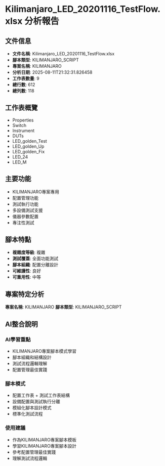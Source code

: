 # Kilimanjaro_LED_20201116_TestFlow.xlsx 分析報告

## 文件信息

- **文件名稱**: Kilimanjaro_LED_20201116_TestFlow.xlsx
- **腳本類型**: KILIMANJARO_SCRIPT
- **專案名稱**: KILIMANJARO
- **分析日期**: 2025-08-11T21:32:31.826458
- **工作表數量**: 9
- **總行數**: 612
- **總列數**: 118

## 工作表概覽

- Properties
- Switch
- Instrument
- DUTs
- LED_golden_Test
- LED_golden_Up
- LED_golden_Fix
- LED_24
- LED_M

## 主要功能

- KILIMANJARO專案專用
- 配置管理功能
- 測試執行功能
- 多設備測試支援
- 儀器參數配置
- 專注性測試

## 腳本特點

- **複雜度等級**: 複雜
- **測試覆蓋**: 全面功能測試
- **腳本組織**: 配置分離設計
- **可維護性**: 良好
- **可重用性**: 中等

## 專案特定分析

**專案名稱**: KILIMANJARO
**腳本類型**: KILIMANJARO_SCRIPT

## AI整合說明

### AI學習重點
- KILIMANJARO專案腳本模式學習
- 腳本組織和結構設計
- 測試流程邏輯理解
- 配置管理最佳實踐

### 腳本模式
- 配置工作表 + 測試工作表結構
- 設備配置與測試執行分離
- 模組化腳本設計模式
- 標準化測試流程

### 使用建議
- 作為KILIMANJARO專案腳本模板
- 學習KILIMANJARO專案腳本設計
- 參考配置管理最佳實踐
- 理解測試流程邏輯
